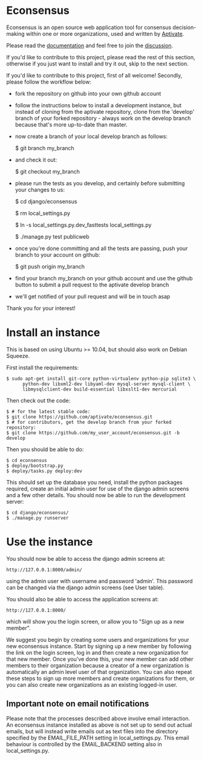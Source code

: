 Econsensus
==========

Econsensus is an open source web application tool for consensus decision-making within one or more organizations, 
used and written by [Aptivate](http://aptivate.org).

Please read the [documentation](http://old.aptivate.org/econsensus) and feel free to join the 
[discussion](https://groups.google.com/forum/?fromgroups#!forum/econsensusdiscuss).

If you'd like to contribute to this project, please read the rest of this section, otherwise 
if you just want to install and try it out, skip to the next section.

If you'd like to contribute to this project, first of all welcome! Secondly, please follow the workflow below:
- fork the repository on github into your own github account
- follow the instructions below to install a development instance, but instead of cloning from the aptivate repository, clone from the 'develop' branch of your forked repository - always work on the develop branch because 
that's more up-to-date than master.
- now create a branch of your local develop branch as follows:
 
    $ git branch my_branch

- and check it out:

    $ git checkout my_branch
    
- please run the tests as you develop, and certainly before submitting your changes to us:

    $ cd django/econsensus
    
    $ rm local_settings.py
    
    $ ln -s local_settings.py.dev_fasttests local_settings.py
    
    $ ./manage.py test publicweb
    
- once you're done committing and all the tests are passing, push your branch to your account on github:

    $ git push origin my_branch
    
- find your branch my_branch on your github account and use the github button to submit a pull request to the aptivate 
develop branch
- we'll get notified of your pull request and will be in touch asap

Thank you for your interest!

Install an instance
===================

This is based on using Ubuntu >= 10.04, but should also work on Debian Squeeze.

First install the requirements:

    $ sudo apt-get install git-core python-virtualenv python-pip sqlite3 \
          python-dev libxml2-dev libyaml-dev mysql-server mysql-client \
          libmysqlclient-dev build-essential libxslt1-dev mercurial

Then check out the code:

    $ # for the latest stable code:
    $ git clone https://github.com/aptivate/econsensus.git
    $ # for contributors, get the develop branch from your forked repository:
    $ git clone https://github.com/my_user_account/econsensus.git -b develop

Then you should be able to do:

    $ cd econsensus
    $ deploy/bootstrap.py
    $ deploy/tasks.py deploy:dev

This should set up the database you need, install the python packages 
required, create an initial admin user for use of the django admin screens 
and a few other details. You should now be able to run the 
development server:

    $ cd django/econsensus/
    $ ./manage.py runserver
    
Use the instance
================

You should now be able to access the django admin screens at:

    http://127.0.0.1:8000/admin/

using the admin user with username and password 'admin'. This password can be changed 
via the django admin screens (see User table).

You should also be able to access the application screens at:

    http://127.0.0.1:8000/
    
which will show you the login screen, or allow you to "Sign up as a new member". 

We suggest you begin by creating some users and organizations for your new econsensus instance.
Start by signing up a new member by following the link on the login screen, log in and 
then create a new organization for that new member. Once you've done this, your new member can 
add other members to their organization because a creator of a new organization is automatically 
an admin level user of that organization. You can also repeat
these steps to sign up more members and create organizations for them, or you can also create new 
organizations as an existing logged-in user. 

Important note on email notifications
-------------------------------------
Please note that the processes described above involve email interaction. An econsensus instance installed as above is not set up to send out 
actual emails, but will instead write emails out as text files into the directory specified by the 
EMAIL_FILE_PATH setting in local_settings.py. This email behaviour is controlled by the EMAIL_BACKEND 
setting also in local_settings.py.



                                                                                                                                                                                                                                                                                            
